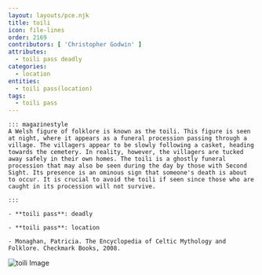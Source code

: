 ```yaml
---
layout: layouts/pce.njk
title: toili
icon: file-lines
order: 2169
contributors: [ 'Christopher Godwin' ]
attributes:
  - toili pass deadly
categories:
  - location
entities:
  - toili pass(location)
tags:
  - toili pass
---
```

``` tab [group1:Info]
::: magazinestyle
A Welsh figure of folklore is known as the toili. This figure is seen at night, where it appears as a funeral procession passing through a village. The villagers appear to be slowly following a casket, heading towards the cemetery. In reality, however, the villagers are tucked away safely in their own homes. The toili is a ghostly funeral procession that may also be seen during the day by those with Second Sight. Its presence is an ominous sign that someone's death is about to occur. It is crucial to avoid the toili if seen since those who are caught in its procession will not survive.

:::
```
``` tab [group1:Attributes]
- **toili pass**: deadly
```
``` tab [group1:Entities]
- **toili pass**: location
```
``` tab [group1:Sources]
- Monaghan, Patricia. The Encyclopedia of Celtic Mythology and Folklore. Checkmark Books, 2008.
```
![toili Image]([None])
